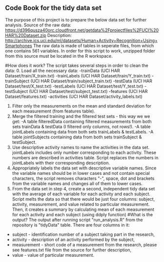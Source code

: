 ## Code Book for the tidy data set
The purpose of this project is to prepare the below data set for further analysis.
Source of the raw data: https://d396qusza40orc.cloudfront.net/getdata%2Fprojectfiles%2FUCI%20HAR%20Dataset.zip
Description: http://archive.ics.uci.edu/ml/datasets/Human+Activity+Recognition+Using+Smartphones
The raw data is made of tables in seperate files, from which one contains 561 variables.
In order for this script to work, unzipped folder from this source must be located in the R workspace.

#How does it work?
The script takes several steps in order to clean the data:
0. Load all the necessary data:
    -trainData (UCI HAR Dataset/train/X_train.txt)
    -trainLabels (UCI HAR Dataset/train/Y_train.txt)
    -trainSubject (UCI HAR Dataset/train/subject_train.txt)
    -testData (UCI HAR Dataset/test/X_test.txt)
    -testLabels (UCI HAR Dataset/test/Y_test.txt)
    -testSubject (UCI HAR Dataset/test/subject_test.txt)
    -features (UCI HAR Dataset/features.txt)
    -activities (UCI HAR Dataset/activity_labels.txt)
1. Filter only the measurements on the mean and standard deviation for each measurement (from features table).
2. Merge the filtered training and the filtered test sets - this way we we get:
    -A table filteredData containing filtered measurements from both sets trainData & testData (I filtered only columns, not rows!).
    -A table jointLabels containing data from both sets trainLabels & testLabels.
    -A table jointSubjects containing data from both sets trainSubject & testSubject.
3. Use descriptive activity names to name the activities in the data set.
    jointLabels includes only number corresponding to each activity. These numbers are described in activities table.
    Script replaces the numbers in jointLabels with their corresponding description.  
4. Appropriately labels the data set with descriptive variable names.
    Since the variable names should be in lower cases and not contain special characters, 
    the script removes characters "-", space, dot and brackets from the variable names and changes all of them to lower cases.
5. From the data set in step 4, create a second, independent tidy data set with the average of each variable for each activity and each subject.
    Script melts the data so that there would be just four columns: subject, activity, measurement, and value related to particular measurement.
    Then, it creates a summary by calculating mean of each measurement for each activity and each subject (using ddply function)
#What is the output?
The output after running script "run_analysis.R" from the repository is "tidyData" table.
There are four columns in it:
- subject - identification number of a subject taking part in the research,
- activity - description of an activity performed by the subject,
- measurement - short code of a measurement from the research, please see features.txt file from the source for further description,
- value - value of particular measurement.
